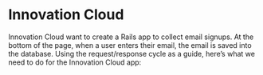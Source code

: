 # Innovation Cloud

Innovation Cloud want to create a Rails app to collect email signups. At the bottom of the page, when a user enters their email, the email is saved into the database.
Using the request/response cycle as a guide, here’s what we need to do for the Innovation Cloud app:
